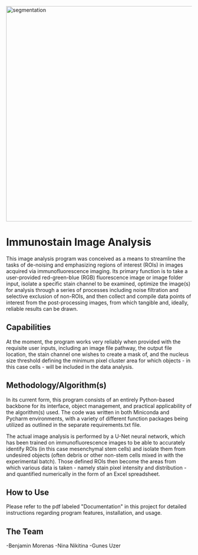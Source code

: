<img width="583" alt="segmentation" src="https://github.com/mal-boisestate/Immunostained_Image_Analysis/assets/107217268/e69a7ab2-1196-44f7-aa96-2e1fe03c5d85">

# Immunostain Image Analysis

This image analysis program was conceived as a means to streamline the tasks of
de-noising and emphasizing regions of interest (ROIs) in images acquired via 
immunofluorescence imaging. Its primary function is to take a 
user-provided red-green-blue (RGB) fluorescence image or image folder input, 
isolate a specific stain channel to be examined, optimize the image(s) for analysis 
through a series of processes including noise filtration and selective exclusion 
of non-ROIs, and then collect and compile data points of interest from the 
post-processing images, from which tangible and, ideally, reliable results can be
drawn.

## Capabilities
At the moment, the program works very reliably when provided with the requisite
user inputs, including an image file pathway, the output file location, the stain channel one 
wishes to create a mask of, and the nucleus size threshold defining the minimum pixel cluster 
area for which objects - in this case cells - will be included in the data 
analysis. 


## Methodology/Algorithm(s)
In its current form, this program consists of an entirely Python-based backbone
for its interface, object management, and practical applicability of the 
algorithm(s) used. The code was written in both Miniconda and Pycharm environments,
with a variety of different function packages being utilized as outlined in the 
separate requirements.txt file.

The actual image analysis is performed by a U-Net neural 
network, which has been trained on immunofluorescence images to be able to
accurately identify ROIs (in this case mesenchymal stem cells) and isolate them
from undesired objects (often debris or other non-stem cells mixed in with the
experimental batch). Those defined ROIs then become the areas from which various
data is taken - namely stain pixel intensity and distribution - and quantified
numerically in the form of an Excel spreadsheet.


## How to Use
Please refer to the pdf labeled "Documentation" in this project for detailed instructions regarding program features, installation, and usage.


## The Team
-Benjamin Morenas
-Nina Nikitina
-Gunes Uzer
